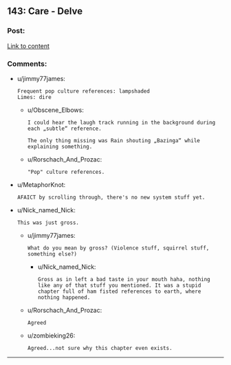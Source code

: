 ## 143: Care - Delve

### Post:

[Link to content](https://www.royalroad.com/fiction/25225/delve/chapter/666660/143-care)

### Comments:

- u/jimmy77james:
  ```
  Frequent pop culture references: lampshaded
  Limes: dire
  ```

  - u/Obscene_Elbows:
    ```
    I could hear the laugh track running in the background during each „subtle“ reference.

    The only thing missing was Rain shouting „Bazinga“ while explaining something.
    ```

  - u/Rorschach_And_Prozac:
    ```
    "Pop" culture references.
    ```

- u/MetaphorKnot:
  ```
  AFAICT by scrolling through, there's no new system stuff yet.
  ```

- u/Nick_named_Nick:
  ```
  This was just gross.
  ```

  - u/jimmy77james:
    ```
    What do you mean by gross? (Violence stuff, squirrel stuff, something else?)
    ```

    - u/Nick_named_Nick:
      ```
      Gross as in left a bad taste in your mouth haha, nothing like any of that stuff you mentioned. It was a stupid chapter full of ham fisted references to earth, where nothing happened.
      ```

  - u/Rorschach_And_Prozac:
    ```
    Agreed
    ```

  - u/zombieking26:
    ```
    Agreed...not sure why this chapter even exists.
    ```

---

